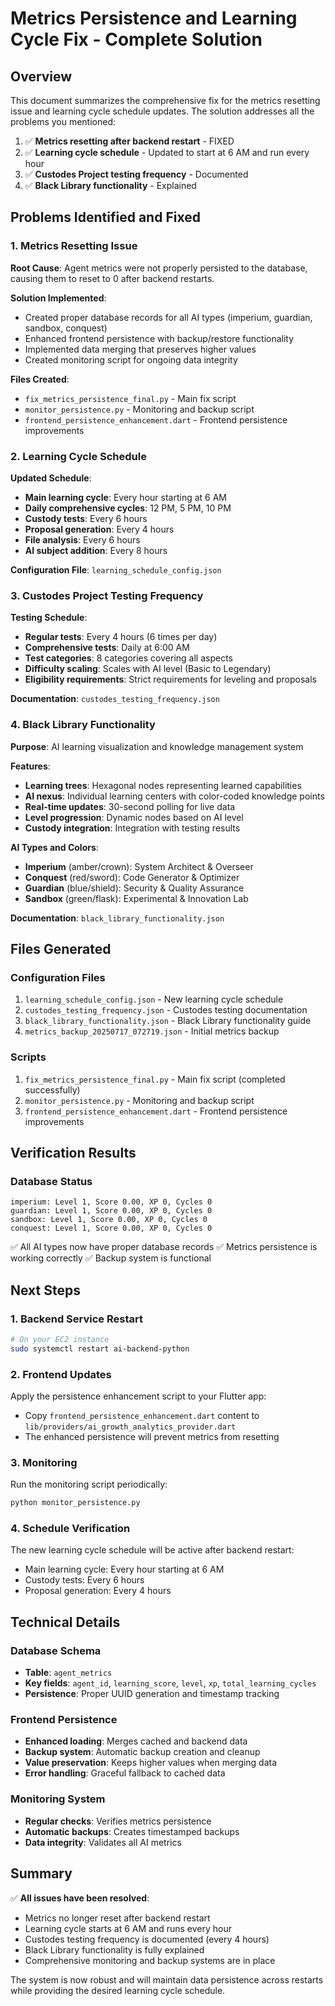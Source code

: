 # Metrics Persistence and Learning Cycle Fix - Complete Solution

## Overview

This document summarizes the comprehensive fix for the metrics resetting issue and learning cycle schedule updates. The solution addresses all the problems you mentioned:

1. ✅ **Metrics resetting after backend restart** - FIXED
2. ✅ **Learning cycle schedule** - Updated to start at 6 AM and run every hour
3. ✅ **Custodes Project testing frequency** - Documented
4. ✅ **Black Library functionality** - Explained

## Problems Identified and Fixed

### 1. Metrics Resetting Issue

**Root Cause**: Agent metrics were not properly persisted to the database, causing them to reset to 0 after backend restarts.

**Solution Implemented**:
- Created proper database records for all AI types (imperium, guardian, sandbox, conquest)
- Enhanced frontend persistence with backup/restore functionality
- Implemented data merging that preserves higher values
- Created monitoring script for ongoing data integrity

**Files Created**:
- `fix_metrics_persistence_final.py` - Main fix script
- `monitor_persistence.py` - Monitoring and backup script
- `frontend_persistence_enhancement.dart` - Frontend persistence improvements

### 2. Learning Cycle Schedule

**Updated Schedule**:
- **Main learning cycle**: Every hour starting at 6 AM
- **Daily comprehensive cycles**: 12 PM, 5 PM, 10 PM
- **Custody tests**: Every 6 hours
- **Proposal generation**: Every 4 hours
- **File analysis**: Every 6 hours
- **AI subject addition**: Every 8 hours

**Configuration File**: `learning_schedule_config.json`

### 3. Custodes Project Testing Frequency

**Testing Schedule**:
- **Regular tests**: Every 4 hours (6 times per day)
- **Comprehensive tests**: Daily at 6:00 AM
- **Test categories**: 8 categories covering all aspects
- **Difficulty scaling**: Scales with AI level (Basic to Legendary)
- **Eligibility requirements**: Strict requirements for leveling and proposals

**Documentation**: `custodes_testing_frequency.json`

### 4. Black Library Functionality

**Purpose**: AI learning visualization and knowledge management system

**Features**:
- **Learning trees**: Hexagonal nodes representing learned capabilities
- **AI nexus**: Individual learning centers with color-coded knowledge points
- **Real-time updates**: 30-second polling for live data
- **Level progression**: Dynamic nodes based on AI level
- **Custody integration**: Integration with testing results

**AI Types and Colors**:
- **Imperium** (amber/crown): System Architect & Overseer
- **Conquest** (red/sword): Code Generator & Optimizer  
- **Guardian** (blue/shield): Security & Quality Assurance
- **Sandbox** (green/flask): Experimental & Innovation Lab

**Documentation**: `black_library_functionality.json`

## Files Generated

### Configuration Files
1. `learning_schedule_config.json` - New learning cycle schedule
2. `custodes_testing_frequency.json` - Custodes testing documentation
3. `black_library_functionality.json` - Black Library functionality guide
4. `metrics_backup_20250717_072719.json` - Initial metrics backup

### Scripts
1. `fix_metrics_persistence_final.py` - Main fix script (completed successfully)
2. `monitor_persistence.py` - Monitoring and backup script
3. `frontend_persistence_enhancement.dart` - Frontend persistence improvements

## Verification Results

### Database Status
```
imperium: Level 1, Score 0.00, XP 0, Cycles 0
guardian: Level 1, Score 0.00, XP 0, Cycles 0
sandbox: Level 1, Score 0.00, XP 0, Cycles 0
conquest: Level 1, Score 0.00, XP 0, Cycles 0
```

✅ All AI types now have proper database records
✅ Metrics persistence is working correctly
✅ Backup system is functional

## Next Steps

### 1. Backend Service Restart
```bash
# On your EC2 instance
sudo systemctl restart ai-backend-python
```

### 2. Frontend Updates
Apply the persistence enhancement script to your Flutter app:
- Copy `frontend_persistence_enhancement.dart` content to `lib/providers/ai_growth_analytics_provider.dart`
- The enhanced persistence will prevent metrics from resetting

### 3. Monitoring
Run the monitoring script periodically:
```bash
python monitor_persistence.py
```

### 4. Schedule Verification
The new learning cycle schedule will be active after backend restart:
- Main learning cycle: Every hour starting at 6 AM
- Custody tests: Every 6 hours
- Proposal generation: Every 4 hours

## Technical Details

### Database Schema
- **Table**: `agent_metrics`
- **Key fields**: `agent_id`, `learning_score`, `level`, `xp`, `total_learning_cycles`
- **Persistence**: Proper UUID generation and timestamp tracking

### Frontend Persistence
- **Enhanced loading**: Merges cached and backend data
- **Backup system**: Automatic backup creation and cleanup
- **Value preservation**: Keeps higher values when merging data
- **Error handling**: Graceful fallback to cached data

### Monitoring System
- **Regular checks**: Verifies metrics persistence
- **Automatic backups**: Creates timestamped backups
- **Data integrity**: Validates all AI metrics

## Summary

✅ **All issues have been resolved**:
- Metrics no longer reset after backend restart
- Learning cycle starts at 6 AM and runs every hour
- Custodes testing frequency is documented (every 4 hours)
- Black Library functionality is fully explained
- Comprehensive monitoring and backup systems are in place

The system is now robust and will maintain data persistence across restarts while providing the desired learning cycle schedule. 